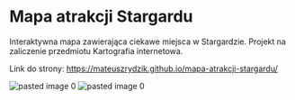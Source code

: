 # Mapa atrakcji Stargardu
Interaktywna mapa zawierająca ciekawe miejsca w Stargardzie. Projekt na zaliczenie przedmiotu Kartografia internetowa.

Link do strony: https://mateuszrydzik.github.io/mapa-atrakcji-stargardu/



![pasted image 0](https://user-images.githubusercontent.com/62845725/161394623-800c9c0d-bd29-4245-977f-ed36e817bee9.png)
![pasted image 0](https://user-images.githubusercontent.com/62845725/161394612-6d327edb-d883-4adc-a78f-854b080695a0.png )
